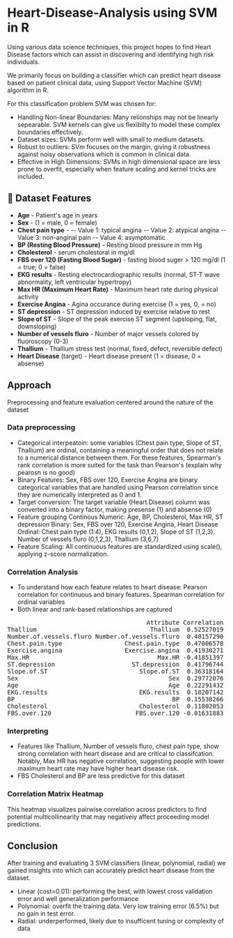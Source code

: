 # Heart-Disease-Analysis using SVM in R
Using various data science techniques, this project hopes to find Heart Disease factors which can assist in discovering and identifying high risk individuals. 

We primarily focus on building a classifier which can predict heart disease based on patient clinical data, using Support Vector Machine (SVM) algorithm in R.

For this classification problem SVM was chosen for:
- Handling Non-linear Boundaries: Many relionships may not be linearly sepearable. SVM kernels can give us flexibilty to model these complex boundaries effectively.
- Dataset sizes: SVMs perform well with small to medium datasets.
- Robust to outliers: SVm focuses on the margin, giving it robustness against noisy observations which is common in clinical data.
- Effective in High Dimensions: SVMs in high dimensional space are less prone to overfit, especially when feature scaling and kernel tricks are included.

## 📌 Dataset Features
- **Age** - Patient's age in years
- **Sex** - (1 = male, 0 = female)
- **Chest pain type** -
        -- Value 1: typical angina
        -- Value 2: atypical angina
        -- Value 3: non-anginal pain
        -- Value 4: asymptomatic
- **BP (Resting Blood Pressure)** - Resting blood pressure in mm Hg
- **Cholesterol** - serum cholestoral in mg/dl
- **FBS over 120 (Fasting Blood Sugar)** - fasting blood suger > 120 mg/dl (1 = true; 0 = false)
- **EKG results** - Resting electrocardiographic results (normal, ST-T wave abnormality, left ventricular hypertropy)
- **Max HR (Maximum Heart Rate)** - Maximum heart rate during physical activity
- **Exercise Angina** - Agina occurance during exercise (1 = yes, 0, = no)
- **ST depression** - ST depression induced by exercise relative to rest 
- **Slope of ST** - Slope of the peak exercise ST segment (upsloping, flat, downsloping)
- **Number of vessels fluro** - Number of major vessels colored by fluoroscopy (0-3)
- **Thallium** - Thallium stress test (normal, fixed, defect, reversible defect)
- **Heart Disease** (target) - Heart disease present (1 = disease, 0 = absense)

## Approach
Preprocessing and feature evaluation centered around the nature of the dataset
### Data preprocessing
- Categorical interpeatoin: some variables (Chest pain type, Slope of ST, Thallium) are ordinal, containing a meaningful order that does not relate to a numerical distance between them. For these features, Spearman's rank correlation is more suited for the task than Pearson's (explain why pearosn is no good)
- Binary Features: Sex, FBS over 120, Exercise Angina are binary categorical variables that are handled using Pearson correlation since they are numerically interpreted as 0 and 1.
- Target conversion: The target variable (Heart.Disease) column was converted into a binary factor, making presense (1) and absense (0)
- Feature grouping
  Continous Numeric: Age, BP, Cholesterol, Max HR, ST depression
  Binary: Sex, FBS over 120, Exercise Angina, Heart Disease
  Ordinal: Chest pain type (1:4), EKG results (0,1,2), Slope of ST (1,2,3). Number of vessels fluro (0,1,2,3), Thallium (3,6,7)
- Feature Scaling: All continuous features are standardized using scale(), applying z-score normalization.
### Correlation Analysis
- To understand how each feature relates to heart disease: Pearson correlation for continuous and binary features. Spearman correlation for ordinal variables
- Both linear and rank-based relationships are captured
<pre>
                                      Attribute Correlation    R_squared
Thallium                               Thallium  0.52527019 0.2759087675
Number.of.vessels.fluro Number.of.vessels.fluro  0.48157290 0.2319124558
Chest.pain.type                 Chest.pain.type  0.47006578 0.2209618397
Exercise.angina                 Exercise.angina  0.41930271 0.1758147619
Max.HR                                   Max.HR -0.41851397 0.1751539392
ST.depression                     ST.depression  0.41796744 0.1746967786
Slope.of.ST                         Slope.of.ST  0.36318164 0.1319009009
Sex                                         Sex  0.29772076 0.0886376484
Age                                         Age  0.22291432 0.0496907938
EKG.results                         EKG.results  0.18207142 0.0331500019
BP                                           BP  0.15538266 0.0241437698
Cholesterol                         Cholesterol  0.11802053 0.0139288456
FBS.over.120                       FBS.over.120 -0.01631883 0.0002663043
</pre>
        
### Interpreting
- Features like Thallium, Number of vessels fluro, chest pain type, show strong correlation with heart disease and are critical to classifcation. Notably, Max HR has negative correlation, suggesting people with lower maximum heart rate may have higher heart disease risk.
- FBS Cholesterol and BP are less predictive for this dataset
### Correlation Matrix Heatmap
This heatmap visualizes pairwise correlation across predictors to find potential multicollinearity that may negativeiy affect proceeding model predictions.
## Conclusion
After training and evaluating 3 SVM classifiers (linear, polynomial, radial) we gained insights into which can accurately predict heart disease from the dataset.
- Linear (cost=0.01): performing the best, with lowest cross validation error and well generalization performance
- Polynomial: overfit the training data. Very low training error (6.5%) but no gain in test error.
- Radial: underperformed, likely due to insufficent tuning or complexity of data

